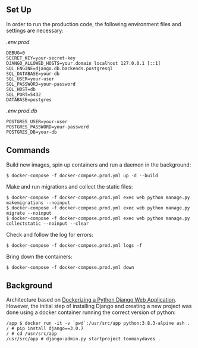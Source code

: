 ## Set Up

In order to run the production code, the following environment files and settings are necessary:

_.env.prod_

    DEBUG=0
    SECRET_KEY=your-secret-key
    DJANGO_ALLOWED_HOSTS=your.domain localhost 127.0.0.1 [::1]
    SQL_ENGINE=django.db.backends.postgresql
    SQL_DATABASE=your-db
    SQL_USER=your-user
    SQL_PASSWORD=your-password
    SQL_HOST=db
    SQL_PORT=5432
    DATABASE=postgres

_.env.prod.db_

    POSTGRES_USER=your-user
    POSTGRES_PASSWORD=your-password
    POSTGRES_DB=your-db

## Commands

Build new images, spin up containers and run a daemon in the background:

    $ docker-compose -f docker-compose.prod.yml up -d --build

Make and run migrations and collect the static files:

    $ docker-compose -f docker-compose.prod.yml exec web python manage.py makemigrations --noinput
    $ docker-compose -f docker-compose.prod.yml exec web python manage.py migrate --noinput
    $ docker-compose -f docker-compose.prod.yml exec web python manage.py collectstatic --noinput --clear

Check and follow the log for errors:

    $ docker-compose -f docker-compose.prod.yml logs -f

Bring down the containers:

    $ docker-compose -f docker-compose.prod.yml down

## Background

Architecture based on [Dockerizing a Python Django Web Application](https://semaphoreci.com/community/tutorials/dockerizing-a-python-django-web-application). However, the initial step of installing Django and creating a new project was done using a docker container running the correct version of python:

    /app $ docker run -it -v `pwd`:/usr/src/app python:3.8.3-alpine ash .
    / # pip install django==3.0.7
    / # cd /usr/src/app
    /usr/src/app # django-admin.py startproject toomanydaves .
